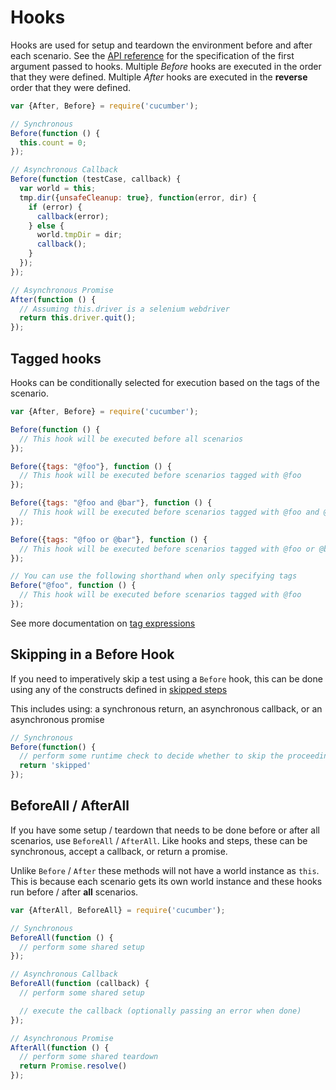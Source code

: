 # Hooks

Hooks are used for setup and teardown the environment before and after each scenario. See the [API reference](./api_reference.md) for the specification of the first argument passed to hooks. Multiple *Before* hooks are executed in the order that they were defined. Multiple *After* hooks are executed in the **reverse** order that they were defined.

```javascript
var {After, Before} = require('cucumber');

// Synchronous
Before(function () {
  this.count = 0;
});

// Asynchronous Callback
Before(function (testCase, callback) {
  var world = this;
  tmp.dir({unsafeCleanup: true}, function(error, dir) {
    if (error) {
      callback(error);
    } else {
      world.tmpDir = dir;
      callback();
    }
  });
});

// Asynchronous Promise
After(function () {
  // Assuming this.driver is a selenium webdriver
  return this.driver.quit();
});
```

## Tagged hooks

Hooks can be conditionally selected for execution based on the tags of the scenario.

```javascript
var {After, Before} = require('cucumber');

Before(function () {
  // This hook will be executed before all scenarios
});

Before({tags: "@foo"}, function () {
  // This hook will be executed before scenarios tagged with @foo
});

Before({tags: "@foo and @bar"}, function () {
  // This hook will be executed before scenarios tagged with @foo and @bar
});

Before({tags: "@foo or @bar"}, function () {
  // This hook will be executed before scenarios tagged with @foo or @bar
});

// You can use the following shorthand when only specifying tags
Before("@foo", function () {
  // This hook will be executed before scenarios tagged with @foo
});
```

See more documentation on [tag expressions](https://docs.cucumber.io/cucumber/api/#tag-expressions)

## Skipping in a Before Hook

If you need to imperatively skip a test using a `Before` hook, this can be done using any of the constructs defined in [skipped steps](./step_definitions.md)

This includes using: a synchronous return, an asynchronous callback, or an asynchronous promise

```javascript
// Synchronous
Before(function() {
  // perform some runtime check to decide whether to skip the proceeding scenario
  return 'skipped'
});
```

## BeforeAll / AfterAll

If you have some setup / teardown that needs to be done before or after all scenarios, use `BeforeAll` / `AfterAll`. Like hooks and steps, these can be synchronous, accept a callback, or return a promise.

Unlike `Before` / `After` these methods will not have a world instance as `this`. This is because each scenario gets its own world instance and these hooks run before / after **all** scenarios.

```javascript
var {AfterAll, BeforeAll} = require('cucumber');

// Synchronous
BeforeAll(function () {
  // perform some shared setup
});

// Asynchronous Callback
BeforeAll(function (callback) {
  // perform some shared setup

  // execute the callback (optionally passing an error when done)
});

// Asynchronous Promise
AfterAll(function () {
  // perform some shared teardown
  return Promise.resolve()
});
```